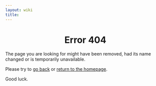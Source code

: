 ```yaml
---
layout: wiki
title: 
---
```


<div class="terminal">
  <h1 align="center">Error <span class="errorcode">404</span></h1>
  <p class="output">The page you are looking for might have been removed, had its name changed or is temporarily
    unavailable.</p>
  <p class="output">Please try to <a href="javascript:history.go(-1);">go back</a> or <a href="{{ site.baseurl }}/">return to the homepage</a>.</p>
  <p class="output">Good luck.</p>
</div>
